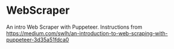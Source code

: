 # WebScraper

An intro Web Scraper with Puppeteer. Instructions from https://medium.com/swlh/an-introduction-to-web-scraping-with-puppeteer-3d35a51fdca0
